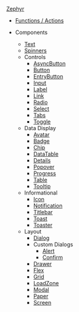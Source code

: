 [Zephyr](readme.md)

- [Functions / Actions](src/functions.md)

- Components
    - [Text](src/text.md)
    - [Spinners](src/spinner/spinners.md)
    - Controls
        - [AsyncButton](src/async/button.md)
        - [Button](src/control/button.md)
        - [EntryButton](src/composed/entry-button.md)
        - [Input](src/control/input.md)
        - [Label](src/control/label.md)
        - [Link](src/control/link.md)
        - [Radio](src/control/radio.md)
        - [Select](src/control/select.md)
        - [Tabs](src/control/tabs.md)
        - [Toggle](src/control/toggle.md)
    - Data Display
        - [Avatar](src/data-display/avatar.md)
        - [Badge](src/data-display/badge.md)
        - [Chip](src/data-display/chip.md)
        - [DataTable](src/composed/data-table.md)
        - [Details](src/data-display/details.md)
        - [Popover](src/data-display/popover.md)
        - [Progress](src/data-display/progress.md)
        - [Table](src/data-display/table.md)
        - [Tooltip](src/data-display/tooltip.md)
    - Informational
        - [Icon](src/info/icon.md)
        - [Notification](src/info/notification.md)
        - [Titlebar](src/info/titlebar.md)
        - [Toast](src/composed/toast.md)
        - [Toaster](src/info/toaster.md)
    - Layout
        - [Dialog](src/layout/dialog.md)
        - Custom Dialogs
            - [Alert](src/dialogs/alert.md)
            - [Confirm](src/dialogs/confirm.md)
        - [Drawer](src/layout/drawer.md)
        - [Flex](src/layout/flex.md)
        - [Grid](src/layout/grid.md)
        - [LoadZone](src/async/load-zone.md)
        - [Modal](src/layout/modal.md)
        - [Paper](src/layout/paper.md)
        - [Screen](src/layout/screen.md)
